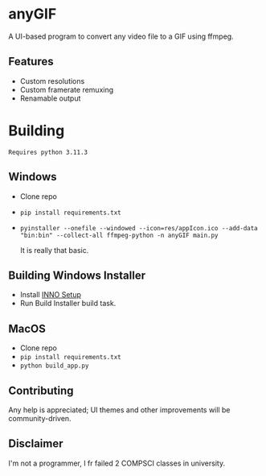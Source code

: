 # anyGIF
A UI-based program to convert any video file to a GIF using ffmpeg.

## Features
* Custom resolutions
* Custom framerate remuxing
* Renamable output

# Building
`Requires python 3.11.3`

## Windows
* Clone repo
* `pip install requirements.txt`
* `pyinstaller --onefile --windowed --icon=res/appIcon.ico --add-data "bin:bin" --collect-all ffmpeg-python -n anyGIF main.py`

   It is really that basic.

## Building Windows Installer
* Install [INNO Setup](https://jrsoftware.org/isinfo.php)
* Run Build Installer build task.

## MacOS
* Clone repo
* `pip install requirements.txt`
* `python build_app.py`

## Contributing
Any help is appreciated; UI themes and other improvements will be community-driven.

## Disclaimer
I'm not a programmer, I fr failed 2 COMPSCI classes in university. 
